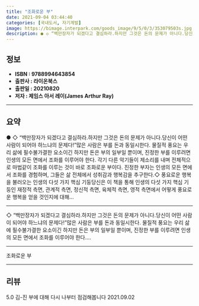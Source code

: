 ```yaml
---
title: "조화로운 부"
date: 2021-09-04 03:44:40
categories: [국내도서, 자기계발]
image: https://bimage.interpark.com/goods_image/9/5/0/3/353079503s.jpg
description: ● ◇ “백만장자가 되겠다고 결심하라.하지만 그것은 돈의 문제가 아니다.당신이 어떤 사람이 되어야 하느냐의 문제다!”많은 사람은 부를 돈과 동일시한다. 물질적 풍요는 우리 삶에 필수불가결한 요소이긴 하지만 돈은 부의 일부일 뿐이며, 진정한 부를 이루려면 인생의 모든 면에서 조화를 이루
---
```


## **정보**

- **ISBN : 9788994643854**
- **출판사 : 라이온북스**
- **출판일 : 20210820**
- **저자 : 제임스 아서 레이(James Arthur Ray)**

------



## **요약**

●  ◇ “백만장자가 되겠다고 결심하라.하지만 그것은 돈의 문제가 아니다.당신이 어떤 사람이 되어야 하느냐의 문제다!”많은 사람은 부를 돈과 동일시한다. 물질적 풍요는 우리 삶에 필수불가결한 요소이긴 하지만 돈은 부의 일부일 뿐이며, 진정한 부를 이루려면 인생의 모든 면에서 조화를 이루어야 한다. 각기 다른 악기들이 제소리를 내며 전체적으로 마법같이 조화를 이루는 것이 바로 조화로운 부이다. 진정한 부자는 인생의 모든 면에서 조화를 경험하며, 그들은 삶 전체에서 성취감과 행복감을 추구한다.◇ 풍요로운 행복을 불러오는 인생의 다섯 가지 핵심 기둥당신은 이 책을 통해 인생의 다섯 가지 핵심 기둥인 재정적 측면, 관계적 측면, 정신적 측면, 육체적 측면, 영적 측면에서 어떻게 풍요로운 행복을 얻을 것인지에 대해...

------

◇ “백만장자가 되겠다고 결심하라.하지만 그것은 돈의 문제가 아니다.당신이 어떤 사람이 되어야 하느냐의 문제다!”많은 사람은 부를 돈과 동일시한다. 물질적 풍요는 우리 삶에 필수불가결한 요소이긴 하지만 돈은 부의 일부일 뿐이며, 진정한 부를 이루려면 인생의 모든 면에서 조화를 이루어야 한다.... 

------


조화로운 부 

------


## **리뷰** 

5.0 김-진 부에 대해 다시 나부터 점검해봅니다 2021.09.02 <br/>